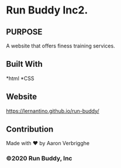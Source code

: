# Run Buddy Inc2.

## PURPOSE
A website that offers finess training services.

## Built With
*html
*CSS

## Website
https://lernantino.github.io/run-buddy/

## Contribution
Made with ❤️ by Aaron Verbrigghe

### ©️2020 Run Buddy, Inc 
